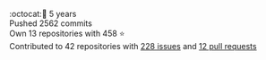 :octocat::birthday: 5 years  
Pushed 2562 commits  
Own 13 repositories with 458 :star:  
Contributed to 42 repositories with [228 issues](https://github.com/issues?q=is%3Aissue+author%3Aeoli3n) and [12 pull requests](https://github.com/pulls?q=is%3Apr+author%3Aeoli3n+)
